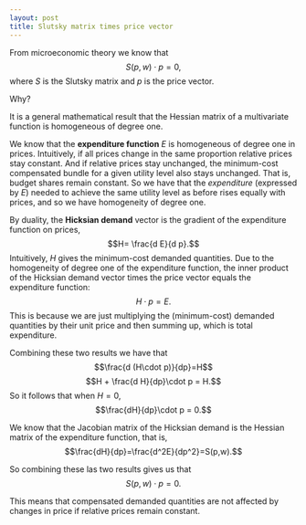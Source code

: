 ```yaml
---
layout: post
title: Slutsky matrix times price vector
---
```

From microeconomic theory we know that 
$$ S(p, w) \cdot p = 0,$$ 
where $S$ is the Slutsky matrix and $p$ is the price vector.

Why?

It is a general mathematical result that the Hessian matrix of a multivariate function is homogeneous of degree one.

We know that the **expenditure function** $E$  is homogeneous of degree one in prices. Intuitively, if all prices change in the same proportion relative prices stay constant. And if relative prices stay unchanged, the minimum-cost compensated bundle for a given utility level also stays unchanged. That is, budget shares remain constant. So we have that the *expenditure* (expressed by $E$)  needed to achieve the same utility level as before rises equally with prices, and so we have homogeneity of degree one.

By duality, the **Hicksian demand** vector is the gradient of the expenditure function on prices,
$$H= \frac{d E}{d p}.$$
Intuitively, $H$ gives the minimum-cost demanded quantities. Due to the homogeneity of degree one of the expenditure function, the inner product of the Hicksian demand vector times the price vector equals the expenditure function:
$$H\cdot p=E.$$
This is because we are just multiplying the (minimum-cost) demanded quantities by their unit price and then summing up, which is total expenditure.

Combining these two results we have that 
$$\frac{d (H\cdot p)}{dp}=H$$
$$H + \frac{d H}{dp}\cdot p = H.$$
So it follows that when $H=0$,
$$\frac{dH}{dp}\cdot p = 0.$$

We know that the Jacobian matrix of the Hicksian demand is the Hessian matrix of the expenditure function, that is, 
$$\frac{dH}{dp}=\frac{d^2E}{dp^2}=S(p,w).$$

So combining these las two results gives us that 
$$S(p, w) \cdot p = 0.$$

This means that compensated demanded quantities are not affected by changes in price if relative prices remain constant.


